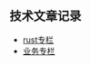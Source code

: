## 技术文章记录

- [rust专栏](https://github.com/jaylenchan/tech-article/discussions/categories/rust%E4%B8%93%E6%A0%8F)
- [业务专栏](https://github.com/jaylenchan/tech-article/discussions/categories/%E4%B8%9A%E5%8A%A1%E4%B8%93%E6%A0%8F)

